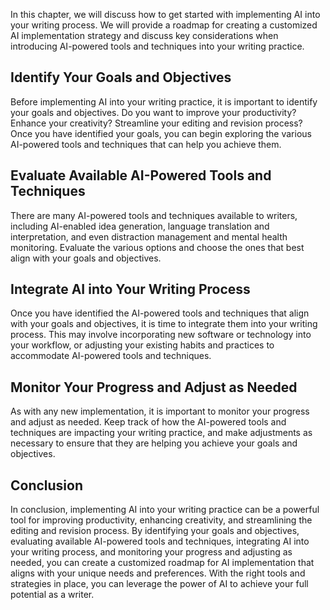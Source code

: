 
In this chapter, we will discuss how to get started with implementing AI into your writing process. We will provide a roadmap for creating a customized AI implementation strategy and discuss key considerations when introducing AI-powered tools and techniques into your writing practice.

Identify Your Goals and Objectives
----------------------------------

Before implementing AI into your writing practice, it is important to identify your goals and objectives. Do you want to improve your productivity? Enhance your creativity? Streamline your editing and revision process? Once you have identified your goals, you can begin exploring the various AI-powered tools and techniques that can help you achieve them.

Evaluate Available AI-Powered Tools and Techniques
--------------------------------------------------

There are many AI-powered tools and techniques available to writers, including AI-enabled idea generation, language translation and interpretation, and even distraction management and mental health monitoring. Evaluate the various options and choose the ones that best align with your goals and objectives.

Integrate AI into Your Writing Process
--------------------------------------

Once you have identified the AI-powered tools and techniques that align with your goals and objectives, it is time to integrate them into your writing process. This may involve incorporating new software or technology into your workflow, or adjusting your existing habits and practices to accommodate AI-powered tools and techniques.

Monitor Your Progress and Adjust as Needed
------------------------------------------

As with any new implementation, it is important to monitor your progress and adjust as needed. Keep track of how the AI-powered tools and techniques are impacting your writing practice, and make adjustments as necessary to ensure that they are helping you achieve your goals and objectives.

Conclusion
----------

In conclusion, implementing AI into your writing practice can be a powerful tool for improving productivity, enhancing creativity, and streamlining the editing and revision process. By identifying your goals and objectives, evaluating available AI-powered tools and techniques, integrating AI into your writing process, and monitoring your progress and adjusting as needed, you can create a customized roadmap for AI implementation that aligns with your unique needs and preferences. With the right tools and strategies in place, you can leverage the power of AI to achieve your full potential as a writer.
